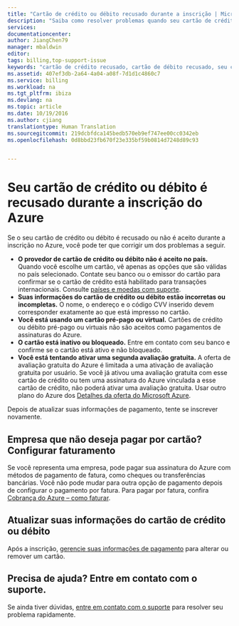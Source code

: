 ```yaml
---
title: "Cartão de crédito ou débito recusado durante a inscrição | Microsoft Docs"
description: "Saiba como resolver problemas quando seu cartão de crédito ou débito é recusado quando você tenta inscrever-se no Azure."
services: 
documentationcenter: 
author: JiangChen79
manager: mbaldwin
editor: 
tags: billing,top-support-issue
keywords: "cartão de crédito recusado, cartão de débito recusado, seu cartão de crédito foi recusado, não aceita o cartão de crédito"
ms.assetid: 407ef3db-2a64-4a04-a08f-7d1d1c4860c7
ms.service: billing
ms.workload: na
ms.tgt_pltfrm: ibiza
ms.devlang: na
ms.topic: article
ms.date: 10/19/2016
ms.author: cjiang
translationtype: Human Translation
ms.sourcegitcommit: 219dcbfdca145bedb570eb9ef747ee00cc0342eb
ms.openlocfilehash: 0d8bbd23fb670f23e335bf59b0814d7248d89c93


---
```

# <a name="your-debit-card-or-credit-card-is-declined-at-azure-sign-up"></a>Seu cartão de crédito ou débito é recusado durante a inscrição do Azure
Se o seu cartão de crédito ou débito é recusado ou não é aceito durante a inscrição no Azure, você pode ter que corrigir um dos problemas a seguir.

* **O provedor de cartão de crédito ou débito não é aceito no país.** Quando você escolhe um cartão, vê apenas as opções que são válidas no país selecionado. Contate seu banco ou o emissor do cartão para confirmar se o cartão de crédito está habilitado para transações internacionais. Consulte [países e moedas com suporte](billing-countries-and-currencies.md).
* **Suas informações do cartão de crédito ou débito estão incorretas ou incompletas.** O nome, o endereço e o código CVV inserido devem corresponder exatamente ao que está impresso no cartão.
* **Você está usando um cartão pré-pago ou virtual.** Cartões de crédito ou débito pré-pago ou virtuais não são aceitos como pagamentos de assinaturas do Azure.
* **O cartão está inativo ou bloqueado.** Entre em contato com seu banco e confirme se o cartão está ativo e não bloqueado.
* **Você está tentando ativar uma segunda avaliação gratuita.** A oferta de avaliação gratuita do Azure é limitada a uma ativação de avaliação gratuita por usuário. Se você já ativou uma avaliação gratuita com esse cartão de crédito ou tem uma assinatura do Azure vinculada a esse cartão de crédito, não poderá ativar uma avaliação gratuita. Usar outro plano do Azure dos [Detalhes da oferta do Microsoft Azure](https://azure.microsoft.com/support/legal/offer-details/). 

Depois de atualizar suas informações de pagamento, tente se inscrever novamente.

## <a name="business-that-doesnt-want-to-pay-by-card-set-up-invoicing"></a>Empresa que não deseja pagar por cartão? Configurar faturamento
Se você representa uma empresa, pode pagar sua assinatura do Azure com métodos de pagamento de fatura, como cheques ou transferências bancárias. Você não pode mudar para outra opção de pagamento depois de configurar o pagamento por fatura. Para pagar por fatura, confira [Cobrança do Azure – como faturar](https://azure.microsoft.com/pricing/invoicing/).

## <a name="update-your-credit-card-or-debit-card-information"></a>Atualizar suas informações do cartão de crédito ou débito
Após a inscrição, [gerencie suas informações de pagamento](billing-how-to-change-credit-card.md) para alterar ou remover um cartão. 

## <a name="need-help-contact-support"></a>Precisa de ajuda? Entre em contato com o suporte.
Se ainda tiver dúvidas, [entre em contato com o suporte](https://portal.azure.com/?#blade/Microsoft_Azure_Support/HelpAndSupportBlade) para resolver seu problema rapidamente. 




<!--HONumber=Nov16_HO3-->


